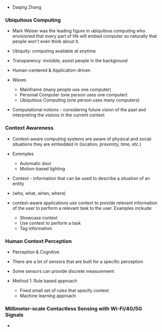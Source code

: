 - Daqing Zhang
### Ubiquitous Computing
- Mark Weiser was the leading figure in ubiquitous computing who envisioned that every part of life will embed computer so naturally that people won't even think about it.

- Ubiquity: computing available at anytime
- Transparency: invisible, assist people in the background

- Human-centered & Application-driven

- Waves
	- Mainframe (many people use one computer)
	- Personal Computer (one person uses one computer)
	- Ubiquitous Computing (one person uses many computers)

- Computational notions - considering future vision of the past and interpreting the visions in the current context
### Context Awareness
- Context-aware computing systems are aware of physical and social situations they are embedded in (location, proximity, time, etc.)
- Exmmples
	- Automatic door
	- Motion-based lighting

- Context - information that can be used to describe a situation of an entity
- (who, what, when, where)

- context-aware applications use context to provide relevant information of the user to perform a relevant task to the user. Examples inckude:
	- Showcase context
	- Use context to perform a task
	- Tag information


### Human Context Perception
- Perception & Cognitive
- There are a lot of sensors that are built for a specific perception
- Some sensors can provide discrete measurement

- Method 1: Rule based approach
	- Fixed small set of rules that specify context
	- Machine learning approach

### Millimeter-scale Contactless Sensing with Wi-Fi/4G/5G Signals
- 